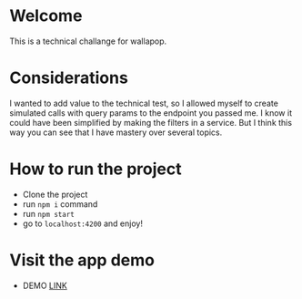 # Welcome

This is a technical challange for wallapop.

# Considerations

I wanted to add value to the technical test, so I allowed myself to create simulated calls with query params to the endpoint you passed me. I know it could have been simplified by making the filters in a service. But I think this way you can see that I have mastery over several topics.

# How to run the project

- Clone the project
- run `npm i` command
- run `npm start`
- go to `localhost:4200` and enjoy!

# Visit the app demo

- DEMO [LINK](https://wallapop-front-end-test.vercel.app/)
